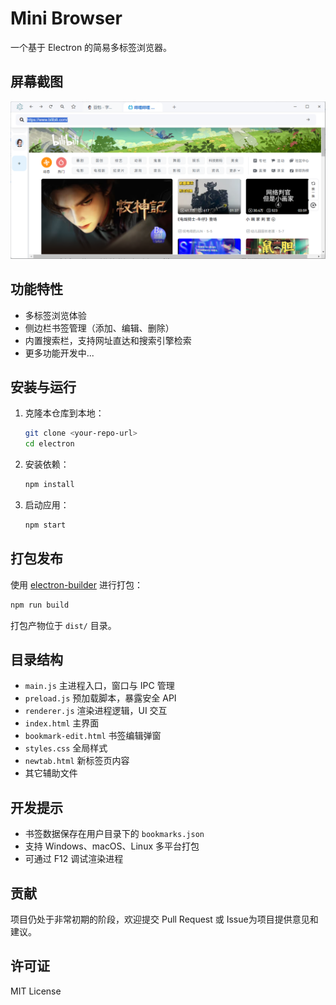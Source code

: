 # Mini Browser

一个基于 Electron 的简易多标签浏览器。

## 屏幕截图
![screenshot](screenshot.png)

## 功能特性

- 多标签浏览体验
- 侧边栏书签管理（添加、编辑、删除）
- 内置搜索栏，支持网址直达和搜索引擎检索
- 更多功能开发中...

## 安装与运行

1. 克隆本仓库到本地：

   ```bash
   git clone <your-repo-url>
   cd electron
   ```

2. 安装依赖：

   ```bash
   npm install
   ```

3. 启动应用：

   ```bash
   npm start
   ```

## 打包发布

使用 [electron-builder](https://www.electron.build/) 进行打包：

```bash
npm run build
```

打包产物位于 `dist/` 目录。

## 目录结构

- `main.js`         主进程入口，窗口与 IPC 管理
- `preload.js`      预加载脚本，暴露安全 API
- `renderer.js`     渲染进程逻辑，UI 交互
- `index.html`      主界面
- `bookmark-edit.html`  书签编辑弹窗
- `styles.css`      全局样式
- `newtab.html`     新标签页内容
- 其它辅助文件

## 开发提示

- 书签数据保存在用户目录下的 `bookmarks.json`
- 支持 Windows、macOS、Linux 多平台打包
- 可通过 F12 调试渲染进程

## 贡献

项目仍处于非常初期的阶段，欢迎提交 Pull Request 或 Issue为项目提供意见和建议。

## 许可证

MIT License
